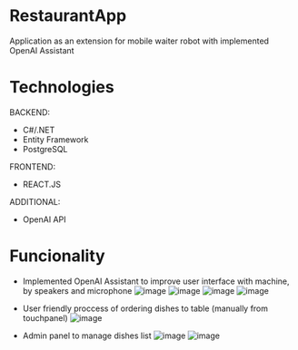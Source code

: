 # RestaurantApp
Application as an extension for mobile waiter robot with implemented OpenAI Assistant

# Technologies
BACKEND:
- C#/.NET
- Entity Framework 
- PostgreSQL

FRONTEND:
- REACT.JS

ADDITIONAL:
- OpenAI API

# Funcionality 
- Implemented OpenAI Assistant to improve user interface with machine, by speakers and microphone
![image](https://github.com/user-attachments/assets/b1931a78-74ab-4b8f-a6ba-4b8360be5253)
![image](https://github.com/user-attachments/assets/0a09f1dc-4438-450c-b7ff-81f6cce21456)
![image](https://github.com/user-attachments/assets/4e5fa51b-19c6-4c71-b002-deb6aef83df6)
![image](https://github.com/user-attachments/assets/ee2111c1-cd73-4696-92f3-8616cfb0dfa1)

- User friendly proccess of ordering dishes to table (manually from touchpanel)
![image](https://github.com/user-attachments/assets/cad98ad0-f346-4113-9547-c48eadca0051)

- Admin panel to manage dishes list
![image](https://github.com/user-attachments/assets/736fb38e-d2c3-497e-bea8-21f2f13050e2)
![image](https://github.com/user-attachments/assets/e683fea9-f835-4a18-ad5d-c3cf6e06614e)

